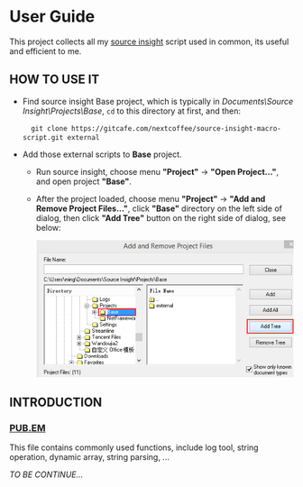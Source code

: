 
# User Guide

This project collects all my [source insight](http://www.sourceinsight.com/) script used in common, its useful and efficient to me.

## HOW TO USE IT

- Find source insight Base project, which is typically in *Documents\Source Insight\Projects\Base*, `cd` to this directory at first, and then:

        git clone https://gitcafe.com/nextcoffee/source-insight-macro-script.git external

- Add those external scripts to **Base** project.

  - Run source insight, choose menu **"Project"** -> **"Open Project..."**, and open project **"Base"**.

  - After the project loaded, choose menu **"Project"** -> **"Add and Remove Project Files..."**, click **"Base"** directory on the left side of dialog, then click **"Add Tree"** button on the right side of dialog, see below:

    ![si_add-and-remove-project-files](doc/images/si_add-and-remove-project-files.png)

## INTRODUCTION

### [PUB.EM](/doc/pub.md)

This file contains commonly used functions, include log tool, string operation, dynamic array, string parsing, ...

*TO BE CONTINUE...*
